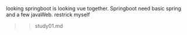 looking springboot is looking vue together.
Springboot need basic spring and a few javaWeb. 
restrick myself
>> study01.md




